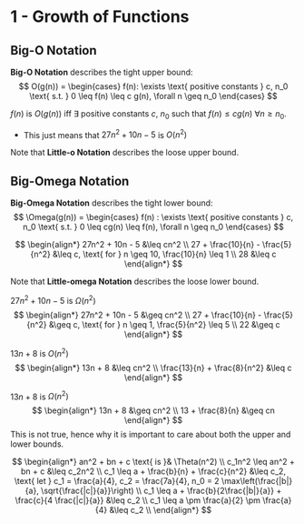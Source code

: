 # 1 - Growth of Functions

## Big-O Notation

**Big-O Notation** describes the tight upper bound:
$$
O(g(n)) = 
\begin{cases}
	f(n): \exists \text{ positive constants } c, n_0 \text{ s.t. } 0 \leq f(n) \leq c g(n), \forall n \geq n_0
\end{cases}
$$

$f(n)$ is $O(g(n))$ iff $\exists$ positive constants $c$, $n_0$ such that $f(n) \leq cg(n) \ \forall n \geq n_0$.
- This just means that $27n^2 + 10n - 5$ is $O(n^2)$

Note that **Little-o Notation** describes the loose upper bound.

## Big-Omega Notation

**Big-Omega Notation** describes the tight lower bound:
$$
\Omega(g(n)) = 
\begin{cases}
	f(n) : \exists \text{ positive constants } c, n_0 \text{ s.t. } 0 \leq cg(n) \leq f(n), \forall n \geq n_0
\end{cases}
$$

$$
\begin{align*}
	27n^2 + 10n - 5 &\leq cn^2 \\
	27 + \frac{10}{n} - \frac{5}{n^2} &\leq c, \text{ for } n \geq 10, \frac{10}{n} \leq 1 \\
	28 &\leq c
\end{align*}
$$

Note that **Little-omega Notation** describes the loose lower bound.

$27n^2 + 10n - 5$ is $\Omega(n^2)$
$$
\begin{align*}
	27n^2 + 10n - 5 &\geq cn^2 \\
	27 + \frac{10}{n} - \frac{5}{n^2} &\geq c, \text{ for } n \geq 1, \frac{5}{n^2} \leq 5 \\
	22 &\geq c
\end{align*}
$$

$13n + 8$ is $O(n^2)$
$$
\begin{align*}
	13n + 8 &\leq cn^2 \\
	\frac{13}{n} + \frac{8}{n^2} &\leq c
\end{align*}
$$

$13n + 8$ is $\Omega(n^2)$
$$
\begin{align*}
	13n + 8 &\geq cn^2 \\
	13 + \frac{8}{n} &\geq cn
\end{align*}
$$
This is not true, hence why it is important to care about both the upper and lower bounds.

$$
\begin{align*}
	an^2 + bn + c \text{ is }& \Theta(n^2) \\
	c_1n^2 \leq an^2 + bn + c &\leq c_2n^2 \\
	c_1 \leq a + \frac{b}{n} + \frac{c}{n^2} &\leq c_2, \text{ let } c_1 = \frac{a}{4}, c_2 = \frac{7a}{4}, n_0 = 2 \max\left(\frac{|b|}{a}, \sqrt{\frac{|c|}{a}}\right) \\
	c_1 \leq a + \frac{b}{2\frac{|b|}{a}} + \frac{c}{4 \frac{|c|}{a}} &\leq c_2 \\
	c_1 \leq a \pm \frac{a}{2} \pm \frac{a}{4} &\leq c_2 \\
\end{align*}
$$